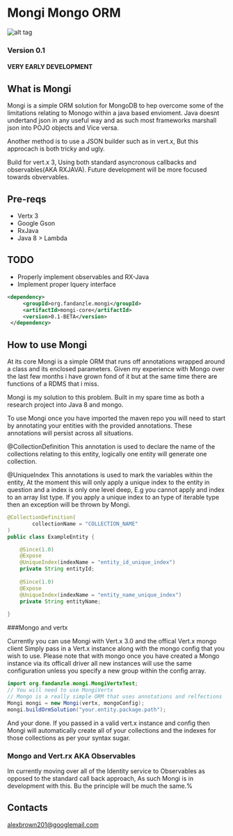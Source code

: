 # Mongi Mongo ORM

![alt tag](https://circleci.com/gh/stump201/mongiORM.svg?style=shield&circle-token=:circle-token)

### Version 0.1
#### VERY EARLY DEVELOPMENT
## What is Mongi
Mongi is a simple ORM solution for MongoDB to hep overcome some of the limitations relating to Monogo within a java based envioment. Java doesnt undertand json in any useful way and as such most frameworks marshall json into POJO objects and Vice versa. 

Another method is to use a JSON builder such as in vert.x, But this approcach is both tricky and ugly.

Build for vert.x 3, Using both standard asyncronous callbacks and observables(AKA RXJAVA). Future development will be more focused towards obvervables.

## Pre-reqs

- Vertx 3
- Google Gson
- RxJava 
- Java 8 > Lambda

## TODO

- Properly implement observables and RX-Java
- Implement proper Iquery interface


```xml
<dependency>
     <groupId>org.fandanzle.mongi</groupId>
     <artifactId>mongi-core</artifactId>
     <version>0.1-BETA</version>
 </dependency>

```

## How to use Mongi

At its core Mongi is a simple ORM that runs off annotations wrapped around a class and its enclosed parameters. Given my experience with Mongo over the last few months i have grown fond of it but at the same time there are functions of a RDMS that i miss. 

Mongi is my solution to this problem. Built in my spare time as both a research project into Java 8 and mongo.

To use Mongi once you have imported the maven repo you will need to start by annotating your entities with the provided annotations. These annotations will persist across all situations.

@CollectionDefinition 
This annotation is used to declare the name of the collections relating to this entity, logically one entity will generate one collection.

@UniqueIndex
This annotations is used to mark the variables within the entity, At the moment this will only apply a unique index to the entity in question and a index is only one level deep, E.g you cannot apply and index to an array list type. If you apply a unique index to an type of iterable type then an exception will be thrown by Mongi.


```Java
@CollectionDefinition(
        collectionName = "COLLECTION_NAME"
)
public class ExampleEntity {

    @Since(1.0)
    @Expose
    @UniqueIndex(indexName = "entity_id_unique_index")
    private String entityId;
    
    @Since(1.0)
    @Expose
    @UniqueIndex(indexName = "entity_name_unique_index")
    private String entityName;
    
}
```

###Mongo and vertx

Currently you can use Mongi with Vert.x 3.0 and the offical Vert.x mongo client
Simply pass in a Vert.x instance along with the mongo config that you wish to use. Please note that with mongo once you have created a Mongo instance via its officall driver all new instances will use the same configuration unless you specify a new group within the config array.

```Java
import org.fandanzle.mongi.MongiVertxTest;
// You will need to use MongiVertx
// Mongo is a really simple ORM that uses annotations and relfections
Mongi mongi = new Mongi(vertx, mongoConfig);
mongi.buildOrmSolution("your.entity.package.path");
```
And your done. If you passed in a valid vert.x instance and config then Mongi will automatically create all of your collections and the indexes for those collections as per your syntax sugar.

### Mongo and Vert.rx  AKA Observables

Im currently moving over all of the Identity service to Observables as opposed to the standard call back approach, As such Mongi is in development with this. Bu the principle will be much the same.%  

## Contacts
alexbrown201@googlemail.com
